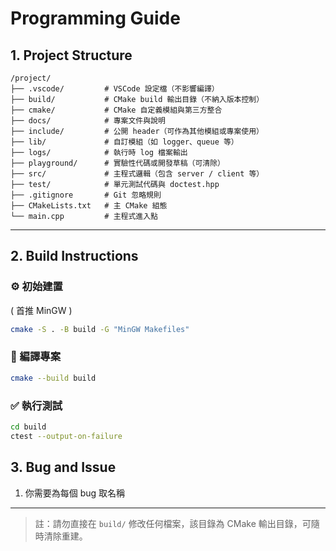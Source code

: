 # Programming Guide

## 1. Project Structure

```
/project/
├── .vscode/         # VSCode 設定檔（不影響編譯）
├── build/           # CMake build 輸出目錄（不納入版本控制）
├── cmake/           # CMake 自定義模組與第三方整合
├── docs/            # 專案文件與說明
├── include/         # 公開 header（可作為其他模組或專案使用）
├── lib/             # 自訂模組（如 logger、queue 等）
├── logs/            # 執行時 log 檔案輸出
├── playground/      # 實驗性代碼或開發草稿（可清除）
├── src/             # 主程式邏輯（包含 server / client 等）
├── test/            # 單元測試代碼與 doctest.hpp
├── .gitignore       # Git 忽略規則
├── CMakeLists.txt   # 主 CMake 組態
└── main.cpp         # 主程式進入點
```

---

## 2. Build Instructions

### ⚙️ 初始建置
( 首推 MinGW )
```bash
cmake -S . -B build -G "MinGW Makefiles"
```

### 🔨 編譯專案

```bash
cmake --build build
```

### ✅ 執行測試

```bash
cd build
ctest --output-on-failure
```

## 3. Bug and Issue

1. 你需要為每個 bug 取名稱

---

> 註：請勿直接在 `build/` 修改任何檔案，該目錄為 CMake 輸出目錄，可隨時清除重建。